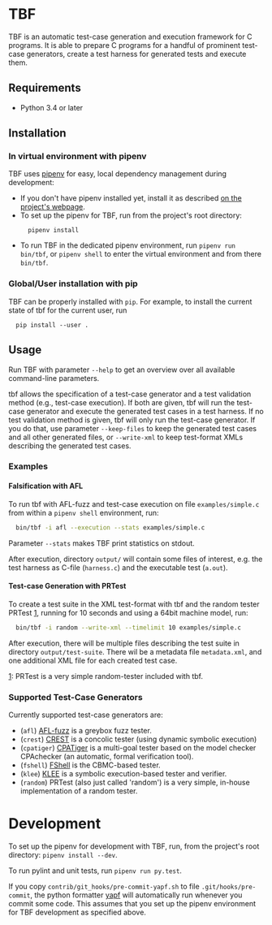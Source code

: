# TBF

TBF is an automatic test-case generation and execution framework for C programs.
It is able to prepare C programs for a handful of prominent
test-case generators, create a test harness for generated tests
and execute them.

## Requirements

  - Python 3.4 or later

## Installation

### In virtual environment with pipenv

TBF uses [pipenv](https://docs.pipenv.org/) for easy, local dependency management
during development:

  * If you don't have pipenv installed yet, install it as described
      [on the project's webpage][1].
  * To set up the pipenv for TBF, run from the project's root directory:
    ```
      pipenv install
    ```
  * To run TBF in the dedicated pipenv environment, run `pipenv run bin/tbf`,
    or `pipenv shell` to enter the virtual environment and from there `bin/tbf`.
  

[1]: https://docs.pipenv.org/install/#pragmatic-installation-of-pipenv

### Global/User installation with pip

TBF can be properly installed with `pip`.
For example, to install the current state of tbf for the current user, run
```
  pip install --user .
```

## Usage

Run TBF with parameter `--help` to get an overview over all available command-line parameters.

tbf allows the specification of a test-case generator and a test validation method (e.g., test-case execution).
If both are given, tbf will run the test-case generator and execute the generated test cases in a test harness.
If no test validation method is given, tbf will only run the test-case generator. If you do that, use
parameter `--keep-files` to keep the generated test cases and all other generated files,
or `--write-xml` to keep test-format XMLs describing the generated test cases.

### Examples
#### Falsification with AFL
To run tbf with AFL-fuzz and test-case execution on file `examples/simple.c` from within a `pipenv shell` environment, run:
```bash
  bin/tbf -i afl --execution --stats examples/simple.c
```

Parameter `--stats` makes TBF print statistics on stdout.

After execution, directory `output/` will contain some files of interest, e.g. the test harness as C-file (`harness.c`) and the executable test (`a.out`).

#### Test-case Generation with PRTest
To create a test suite in the XML test-format with tbf and the random tester PRTest [1],
running for 10 seconds and using a 64bit machine model, run:
```bash
  bin/tbf -i random --write-xml --timelimit 10 examples/simple.c
```

After execution, there will be multiple files describing
the test suite in directory `output/test-suite`.
There wil be a metadata file `metadata.xml`,
and one additional XML file for each created test case.

[1]: PRTest is a very simple random-tester included with tbf.

### Supported Test-Case Generators

Currently supported test-case generators are:

  * (`afl`) [AFL-fuzz](http://lcamtuf.coredump.cx/afl/) is a greybox fuzz tester.
  * (`crest`) [CREST](http://jburnim.github.io/crest/) is a concolic tester (using dynamic symbolic execution)
  * (`cpatiger`) [CPATiger](http://forsyte.at/software/cpatiger/) is a multi-goal tester based on the model checker CPAchecker (an automatic, formal verification tool).
  * (`fshell`) [FShell](http://forsyte.at/software/fshell/) is the CBMC-based tester.
  * (`klee`) [KLEE](klee.github.io) is a symbolic execution-based tester and verifier.
  * (`random`) PRTest (also just called 'random') is a very simple, in-house implementation of a random tester.

# Development

To set up the pipenv for development with TBF, run, from the project's root directory: `pipenv install --dev`.

To run pylint and unit tests, run `pipenv run py.test`.

If you copy `contrib/git_hooks/pre-commit-yapf.sh` to file `.git/hooks/pre-commit`,
the python formatter [yapf][2] will automatically run whenever you commit
some code. This assumes that you set up the pipenv environment for TBF development
as specified above.

[2]: https://github.com/google/yapf
